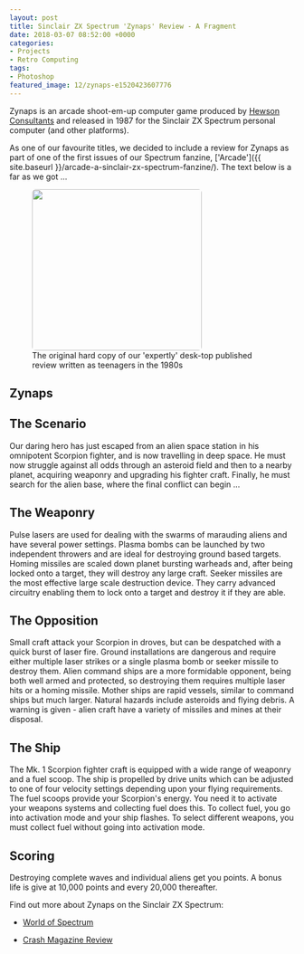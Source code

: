 ```yaml
---
layout: post
title: Sinclair ZX Spectrum 'Zynaps' Review - A Fragment
date: 2018-03-07 08:52:00 +0000
categories:
- Projects
- Retro Computing
tags:
- Photoshop
featured_image: 12/zynaps-e1520423607776
---
```

Zynaps is an arcade shoot-em-up computer game produced by [Hewson Consultants](http://www.hewsonconsultants.com/) and released in 1987 for the Sinclair ZX Spectrum personal computer (and other platforms).

As one of our favourite titles, we decided to include a review for Zynaps as part of one of the first issues of our Spectrum fanzine, ['Arcade']({{ site.baseurl }}/arcade-a-sinclair-zx-spectrum-fanzine/). The text below is a far as we got ...

<figure><a href="https://res.cloudinary.com/circleseven/image/upload/q_auto,f_auto/12/zynaps_original"><img src="https://res.cloudinary.com/circleseven/image/upload/q_auto,f_auto/12/zynaps_original" width="300" height="285" alt="" style="border-radius:6px" loading="lazy"></a><figcaption>The original hard copy of our 'expertly' desk-top published review written as teenagers in the 1980s</figcaption></figure>

<h2>Zynaps</h2>

## The Scenario

Our daring hero has just escaped from an alien space station in his omnipotent Scorpion fighter, and is now travelling in deep space. He must now struggle against all odds through an asteroid field and then to a nearby planet, acquiring weaponry and upgrading his fighter craft. Finally, he must search for the alien base, where the final conflict can begin ...

## The Weaponry

Pulse lasers are used for dealing with the swarms of marauding aliens and have several power settings. Plasma bombs can be launched by two independent throwers and are ideal for destroying ground based targets. Homing missiles are scaled down planet bursting warheads and, after being locked onto a target, they will destroy any large craft. Seeker missiles are the most effective large scale destruction device. They carry advanced circuitry enabling them to lock onto a target and destroy it if they are able.

## The Opposition

Small craft attack your Scorpion in droves, but can be despatched with a quick burst of laser fire. Ground installations are dangerous and require either multiple laser strikes or a single plasma bomb or seeker missile to destroy them. Alien command ships are a more formidable opponent, being both well armed and protected, so destroying them requires multiple laser hits or a homing missile. Mother ships are rapid vessels, similar to command ships but much larger. Natural hazards include asteroids and flying debris. A warning is given - alien craft have a variety of missiles and mines at their disposal.

## The Ship

The Mk. 1 Scorpion fighter craft is equipped with a wide range of weaponry and a fuel scoop. The ship is propelled by drive units which can be adjusted to one of four velocity settings depending upon your flying requirements. The fuel scoops provide your Scorpion's energy. You need it to activate your weapons systems and collecting fuel does this. To collect fuel, you go into activation mode and your ship flashes. To select different weapons, you must collect fuel without going into activation mode.

## Scoring

Destroying complete waves and individual aliens get you points. A bonus life is give at 10,000 points and every 20,000 thereafter.

Find out more about Zynaps on the Sinclair ZX Spectrum:

- [World of Spectrum](http://www.worldofspectrum.org/infoseekid.cgi?id=0005890)

- [Crash Magazine Review](http://www.crashonline.org.uk/42/zynaps.htm)

